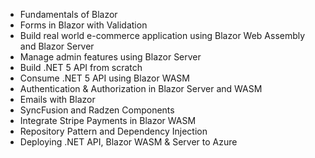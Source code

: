 - Fundamentals of Blazor
- Forms in Blazor with Validation
- Build real world e-commerce application using Blazor Web Assembly and Blazor Server
- Manage admin features using Blazor Server
- Build .NET 5 API from scratch
- Consume .NET 5 API using Blazor WASM
- Authentication & Authorization in Blazor Server and WASM
- Emails with Blazor
- SyncFusion and Radzen Components
- Integrate Stripe Payments in Blazor WASM
- Repository Pattern and Dependency Injection
- Deploying .NET API, Blazor WASM & Server to Azure
